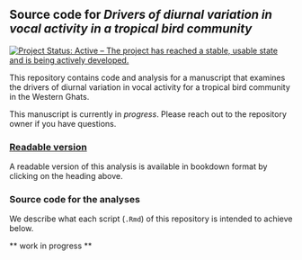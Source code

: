 ## Source code for _Drivers of diurnal variation in vocal activity in a tropical bird community_    

<!-- badges: start -->
  [![Project Status: Active – The project has reached a stable, usable state and is being actively developed.](https://www.repostatus.org/badges/latest/active.svg)](https://www.repostatus.org/#active)
<!-- badges: end -->  

This repository contains code and analysis for a manuscript that examines the drivers of diurnal variation in vocal activity for a tropical bird community in the Western Ghats.  

This manuscript is currently in _progress_. Please reach out to the repository owner if you have questions.    

### [Readable version]()

A readable version of this analysis is available in bookdown format by clicking on the heading above.  

### Source code for the analyses  

We describe what each script (`.Rmd`) of this repository is intended to achieve below.  

** work in progress **
